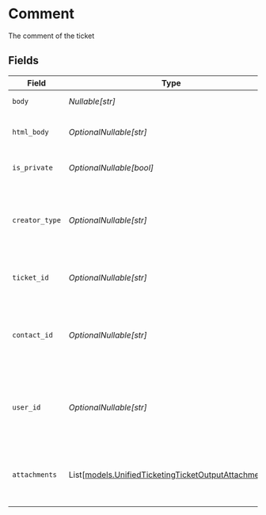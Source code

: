 # Comment

The comment of the ticket


## Fields

| Field                                                                                                        | Type                                                                                                         | Required                                                                                                     | Description                                                                                                  | Example                                                                                                      |
| ------------------------------------------------------------------------------------------------------------ | ------------------------------------------------------------------------------------------------------------ | ------------------------------------------------------------------------------------------------------------ | ------------------------------------------------------------------------------------------------------------ | ------------------------------------------------------------------------------------------------------------ |
| `body`                                                                                                       | *Nullable[str]*                                                                                              | :heavy_check_mark:                                                                                           | The body of the comment                                                                                      | Assigned to Eric !                                                                                           |
| `html_body`                                                                                                  | *OptionalNullable[str]*                                                                                      | :heavy_minus_sign:                                                                                           | The html body of the comment                                                                                 | <p>Assigned to Eric !</p>                                                                                    |
| `is_private`                                                                                                 | *OptionalNullable[bool]*                                                                                     | :heavy_minus_sign:                                                                                           | The public status of the comment                                                                             | false                                                                                                        |
| `creator_type`                                                                                               | *OptionalNullable[str]*                                                                                      | :heavy_minus_sign:                                                                                           | The creator type of the comment. Authorized values are either USER or CONTACT                                | USER                                                                                                         |
| `ticket_id`                                                                                                  | *OptionalNullable[str]*                                                                                      | :heavy_minus_sign:                                                                                           | The UUID of the ticket the comment is tied to                                                                | 801f9ede-c698-4e66-a7fc-48d19eebaa4f                                                                         |
| `contact_id`                                                                                                 | *OptionalNullable[str]*                                                                                      | :heavy_minus_sign:                                                                                           | The UUID of the contact which the comment belongs to (if no user_id specified)                               | 801f9ede-c698-4e66-a7fc-48d19eebaa4f                                                                         |
| `user_id`                                                                                                    | *OptionalNullable[str]*                                                                                      | :heavy_minus_sign:                                                                                           | The UUID of the user which the comment belongs to (if no contact_id specified)                               | 801f9ede-c698-4e66-a7fc-48d19eebaa4f                                                                         |
| `attachments`                                                                                                | List[[models.UnifiedTicketingTicketOutputAttachments](../models/unifiedticketingticketoutputattachments.md)] | :heavy_minus_sign:                                                                                           | The attachements UUIDs tied to the comment                                                                   | [<br/>"801f9ede-c698-4e66-a7fc-48d19eebaa4f"<br/>]                                                           |